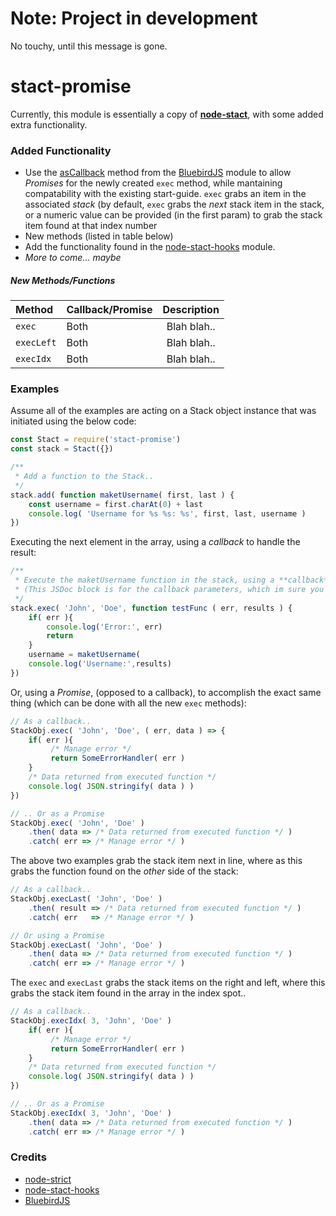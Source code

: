 # Note: Project in development
No touchy, until this message is gone.

# stact-promise
Currently, this module is essentially a copy of **[node-stact](https://github.com/cpsubrian/node-stact)**, with some added extra  functionality. 

### Added Functionality
 - Use the [asCallback](http://bluebirdjs.com/docs/api/ascallback.html) method from the  [BluebirdJS](http://bluebirdjs.com/docs/getting-started.html) module to allow *Promises* for the newly created `exec` method, while mantaining compatability with the existing start-guide. `exec` grabs an item in the associated *stack* (by default, `exec` grabs the *next* stack item in the stack, or a numeric value can be provided (in the first param) to grab the stack item found at that index number
 - New methods (listed in table below)
 - Add the functionality found in the [node-stact-hooks](https://github.com/cpsubrian/node-stact-hooks) module.
 - *More to come... maybe*

##### New Methods/Functions

| Method | Callback/Promise | Description |
|:-----------|------------|:------------:|
| `exec`       | Both     | Blah blah..     
| `execLeft`   | Both     | Blah blah..     
| `execIdx`    | Both     | Blah blah.. 

### Examples
Assume all of the examples are acting on a Stack object instance that was initiated using the below code:
```javascript
const Stact = require('stact-promise')
const stack = Stact({})

/**
 * Add a function to the Stack.. 
 */
stack.add( function maketUsername( first, last ) { 
    const username = first.charAt(0) + last
    console.log( 'Username for %s %s: %s', first, last, username )
})
```
Executing the next element in the array, using a *callback* to handle the result:
```javascript
/**
 * Execute the maketUsername function in the stack, using a **callback** to handle the results/errors. 
 * (This JSDoc block is for the callback parameters, which im sure you realized by now
 */
stack.exec( 'John', 'Doe', function testFunc ( err, results ) {
    if( err ){
        console.log('Error:', err)
        return
    }
    username = maketUsername(
    console.log('Username:',results)
})
```
Or, using a *Promise*, (opposed to a callback), to accomplish the exact same thing (which can be done with all the new `exec` methods):
```javascript
// As a callback..
StackObj.exec( 'John', 'Doe', ( err, data ) => {
    if( err ){
         /* Manage error */
         return SomeErrorHandler( err )
    }
    /* Data returned from executed function */
    console.log( JSON.stringify( data ) )
})

// .. Or as a Promise
StackObj.exec( 'John', 'Doe' )
    .then( data => /* Data returned from executed function */ )
    .catch( err => /* Manage error */ )
```
The above two examples grab the stack item next in line, where as this grabs the function found on the *other* side of the stack:
```javascript
// As a callback..
StackObj.execLast( 'John', 'Doe' )
    .then( result => /* Data returned from executed function */ )
    .catch( err   => /* Manage error */ )

// Or using a Promise
StackObj.execLast( 'John', 'Doe' )
    .then( data => /* Data returned from executed function */ )
    .catch( err => /* Manage error */ )
```
The `exec` and `execLast` grabs the stack items on the right and left, where this grabs the stack item found in the array in the index spot..
```javascript
// As a callback..
StackObj.execIdx( 3, 'John', 'Doe' )
    if( err ){
         /* Manage error */
         return SomeErrorHandler( err )
    }
    /* Data returned from executed function */
    console.log( JSON.stringify( data ) )
})

// .. Or as a Promise
StackObj.execIdx( 3, 'John', 'Doe' )
    .then( data => /* Data returned from executed function */ )
    .catch( err => /* Manage error */ )
```

### Credits
- [node-strict](https://github.com/cpsubrian/node-stact)
- [node-stact-hooks](https://github.com/cpsubrian/node-stact-hooks)
- [BluebirdJS](http://bluebirdjs.com/docs/getting-started.html)